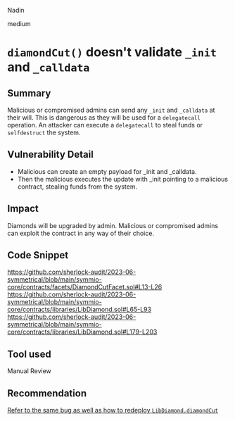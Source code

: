 Nadin

medium

# `diamondCut()` doesn't validate `_init` and `_calldata`

## Summary
Malicious or compromised admins can send any `_init` and `_calldata` at their will. This is dangerous as they will be used for a `delegatecall` operation.  An attacker can execute a `delegatecall` to steal funds or `selfdestruct` the system.

## Vulnerability Detail
- Malicious can create an empty payload for _init and _calldata.
- Then the malicious executes the update with _init pointing to a malicious contract, stealing funds from the system.

## Impact
Diamonds will be upgraded by admin. Malicious or compromised admins can exploit the contract in any way of their choice.

## Code Snippet
https://github.com/sherlock-audit/2023-06-symmetrical/blob/main/symmio-core/contracts/facets/DiamondCutFacet.sol#L13-L26
https://github.com/sherlock-audit/2023-06-symmetrical/blob/main/symmio-core/contracts/libraries/LibDiamond.sol#L65-L93
https://github.com/sherlock-audit/2023-06-symmetrical/blob/main/symmio-core/contracts/libraries/LibDiamond.sol#L179-L203

## Tool used

Manual Review

## Recommendation
[Refer to the same bug as well as how to redeploy `LibDiamond.diamondCut`](https://github.com/code-423n4/2022-06-connext-findings/issues/241)
